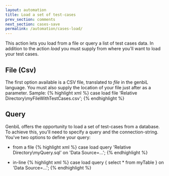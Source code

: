 ```yaml
---
layout: automation
title: Load a set of test-cases
prev_section: comments
next_section: cases-save
permalink: /automation/cases-load/
---
```

This action lets you load from a file or query a list of test cases data. In addition to the action *load* you must supply from where you'll want to load your test cases.

## File (Csv)

The first option available is a CSV file, translated to *file* in the genbiL language. You must also supply the location of your file just after as a parameter.
Sample:
{% highlight xml %}
case load file 'Relative Directory\myFileWithTestCases.csv';
{% endhighlight %}

## Query
GenbiL offers the opportunity to load a set of test-cases from a database. To achieve this, you'll need to specify a query and the connection-string. You've two options to define your query:

* from a file
{% highlight xml %}
case load query 'Relative Directory\myQuery.sql' on 'Data Source=...';
{% endhighlight %}

* in-line
{% highlight xml %}
case load query
{
  select * from myTable
}
on 'Data Source=...';
{% endhighlight %}
